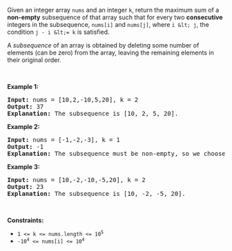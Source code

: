 Given an integer array `` nums `` and an integer `` k ``, return the maximum sum of a __non-empty__ subsequence of that array such that for every two __consecutive__ integers in the subsequence, `` nums[i] `` and `` nums[j] ``, where `` i &lt; j ``, the condition `` j - i &lt;= k `` is satisfied.

A _subsequence_ of an array is obtained by deleting some number of elements (can be zero) from the array, leaving the remaining elements in their original order.

&nbsp;

__Example 1:__

<pre>
<strong>Input:</strong> nums = [10,2,-10,5,20], k = 2
<strong>Output:</strong> 37
<b>Explanation:</b> The subsequence is [10, 2, 5, 20].
</pre>

__Example 2:__

<pre>
<strong>Input:</strong> nums = [-1,-2,-3], k = 1
<strong>Output:</strong> -1
<b>Explanation:</b> The subsequence must be non-empty, so we choose the largest number.
</pre>

__Example 3:__

<pre>
<strong>Input:</strong> nums = [10,-2,-10,-5,20], k = 2
<strong>Output:</strong> 23
<b>Explanation:</b> The subsequence is [10, -2, -5, 20].
</pre>

&nbsp;

__Constraints:__

*   <code>1 &lt;= k &lt;= nums.length &lt;= 10<sup>5</sup></code>
*   <code>-10<sup>4</sup> &lt;= nums[i] &lt;= 10<sup>4</sup></code>